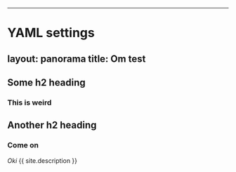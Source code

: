  ---
# YAML settings
layout: panorama
title: Om test
 ---


## Some h2 heading 

### This is weird

## Another h2 heading

### Come on

*Oki*
{{ site.description }}